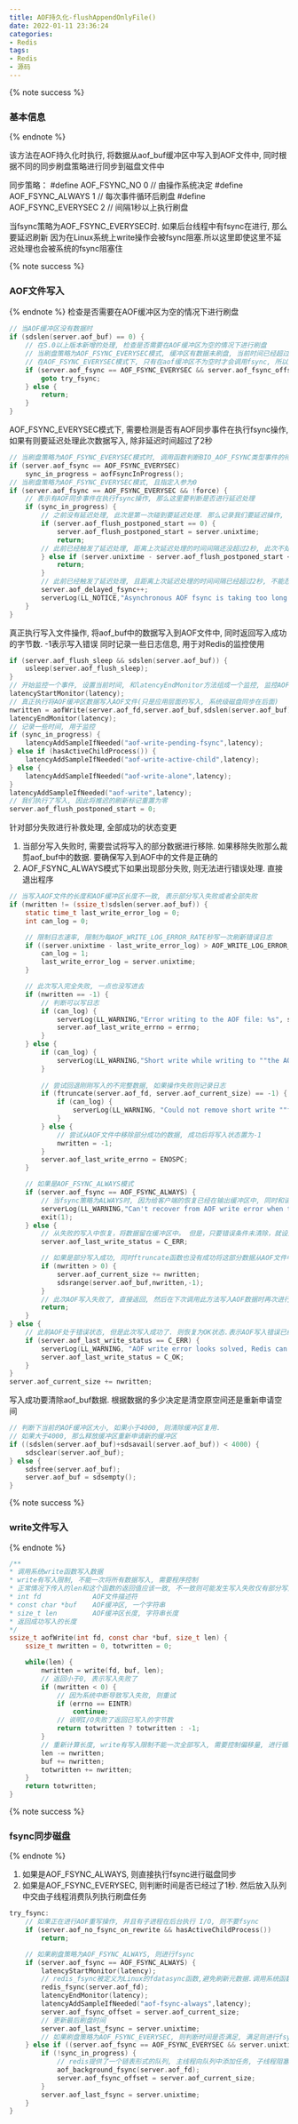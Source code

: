 ```yaml
---
title: AOF持久化-flushAppendOnlyFile()
date: 2022-01-11 23:36:24
categories:
- Redis
tags:
- Redis
- 源码
---
```

<script type="text/javascript">
    // 禁止右键菜单
    // true是允许，false是禁止
    document.oncontextmenu = function(){ return false; };
    // 禁止文字选择
    document.onselectstart = function(){ return false; };
    // 禁止复制
    document.oncopy = function(){ return false; };
    // 禁止剪切
    document.oncut = function(){ return false; };
    // 禁止粘贴
    document.onpaste = function(){ return false; };
    // 禁止键盘事件
    // document.onkeydown = function(){ return false; };
</script>

{% note success %}
### 基本信息
{% endnote %}

该方法在AOF持久化时执行, 将数据从aof_buf缓冲区中写入到AOF文件中, 同时根据不同的同步刷盘策略进行同步到磁盘文件中

同步策略：
#define AOF_FSYNC_NO 0          // 由操作系统决定
#define AOF_FSYNC_ALWAYS 1      // 每次事件循环后刷盘
#define AOF_FSYNC_EVERYSEC 2    // 间隔1秒以上执行刷盘

当fsync策略为AOF_FSYNC_EVERYSEC时. 如果后台线程中有fsync在进行, 那么要延迟刷新
因为在Linux系统上write操作会被fsync阻塞.所以这里即使这里不延迟处理也会被系统的fsync阻塞住

{% note success %}
### AOF文件写入
{% endnote %}
检查是否需要在AOF缓冲区为空的情况下进行刷盘
```C
// 当AOF缓冲区没有数据时
if (sdslen(server.aof_buf) == 0) {
    // 在5.0以上版本新增的处理, 检查是否需要在AOF缓冲区为空的情况下进行刷盘
    // 当刷盘策略为AOF_FSYNC_EVERYSEC模式, 缓冲区有数据未刷盘, 当前时间已经超过1秒, 同时当前没有fsync在执行
    // 在AOF_FSYNC_EVERYSEC模式下, 只有在aof缓冲区不为空时才会调用fsync, 所以如果用户在一秒钟内调用fsync之前停止写命令, 页面缓存中的数据将无法及时刷盘
    if (server.aof_fsync == AOF_FSYNC_EVERYSEC && server.aof_fsync_offset != server.aof_current_size && server.unixtime > server.aof_last_fsync && !(sync_in_progress = aofFsyncInProgress())) {
        goto try_fsync;
    } else {
        return;
    }
}
```
AOF_FSYNC_EVERYSEC模式下, 需要检测是否有AOF同步事件在执行fsync操作, 如果有则要延迟处理此次数据写入, 除非延迟时间超过了2秒
```C
// 当刷盘策略为AOF_FSYNC_EVERYSEC模式时, 调用函数判断BIO_AOF_FSYNC类型事件的待处理的数量是否等于0. 如果大于0则表示有AOF同步事件在执行
if (server.aof_fsync == AOF_FSYNC_EVERYSEC)
    sync_in_progress = aofFsyncInProgress();
// 当刷盘策略为AOF_FSYNC_EVERYSEC模式, 且指定入参为0
if (server.aof_fsync == AOF_FSYNC_EVERYSEC && !force) {
    // 表示有AOF同步事件在执行fsync操作, 那么这里要判断是否进行延迟处理
    if (sync_in_progress) {
        // 之前没有延迟处理, 此次是第一次碰到要延迟处理. 那么记录我们要延迟操作, 记录下当前时间, 此次操作直接返回
        if (server.aof_flush_postponed_start == 0) {
            server.aof_flush_postponed_start = server.unixtime;
            return;
        // 此前已经触发了延迟处理, 距离上次延迟处理的时间间隔还没超过2秒, 此次不处理, 直接返回继续等待
        } else if (server.unixtime - server.aof_flush_postponed_start < 2) {
            return;
        }
        // 此前已经触发了延迟处理, 且距离上次延迟处理的时间间隔已经超过2秒, 不能忍受, 直接进行写入操作
        server.aof_delayed_fsync++;
        serverLog(LL_NOTICE,"Asynchronous AOF fsync is taking too long (disk is busy?). Writing the AOF buffer without waiting for fsync to complete, this may slow down Redis.");
    }
}
```
真正执行写入文件操作, 将aof_buf中的数据写入到AOF文件中, 同时返回写入成功的字节数. -1表示写入错误
同时记录一些日志信息, 用于对Redis的监控使用
```C
if (server.aof_flush_sleep && sdslen(server.aof_buf)) {
    usleep(server.aof_flush_sleep);
}
// 开始监控一个事件, 设置当前时间, 和latencyEndMonitor方法组成一个监控, 监控AOF的写入操作时间
latencyStartMonitor(latency);
// 真正执行将AOF缓冲区数据写入AOF文件(只是应用层面的写入, 系统级磁盘同步在后面)
nwritten = aofWrite(server.aof_fd,server.aof_buf,sdslen(server.aof_buf));
latencyEndMonitor(latency);
// 记录一些时间, 用于监控
if (sync_in_progress) {
    latencyAddSampleIfNeeded("aof-write-pending-fsync",latency);
} else if (hasActiveChildProcess()) {
    latencyAddSampleIfNeeded("aof-write-active-child",latency);
} else {
    latencyAddSampleIfNeeded("aof-write-alone",latency);
}
latencyAddSampleIfNeeded("aof-write",latency);
// 我们执行了写入, 因此将推迟的刷新标记重置为零
server.aof_flush_postponed_start = 0;
```
针对部分失败进行补救处理, 全部成功的状态变更
1. 当部分写入失败时, 需要尝试将写入的部分数据进行移除. 如果移除失败那么裁剪aof_buf中的数据. 要确保写入到AOF中的文件是正确的
2. AOF_FSYNC_ALWAYS模式下如果出现部分失败, 则无法进行错误处理. 直接退出程序

```C
// 当写入AOF文件的长度和AOF缓冲区长度不一致, 表示部分写入失败或者全部失败
if (nwritten != (ssize_t)sdslen(server.aof_buf)) {
    static time_t last_write_error_log = 0;
    int can_log = 0;

    // 限制日志速率, 限制为每AOF_WRITE_LOG_ERROR_RATE秒写一次刷新错误日志
    if ((server.unixtime - last_write_error_log) > AOF_WRITE_LOG_ERROR_RATE) {
        can_log = 1;
        last_write_error_log = server.unixtime;
    }

    // 此次写入完全失败, 一点也没写进去
    if (nwritten == -1) {
        // 判断可以写日志
        if (can_log) {
            serverLog(LL_WARNING,"Error writing to the AOF file: %s", strerror(errno));
            server.aof_last_write_errno = errno;
        }
    } else {
        if (can_log) {
            serverLog(LL_WARNING,"Short write while writing to ""the AOF file: (nwritten=%lld, ""expected=%lld)", (long long)nwritten, (long long)sdslen(server.aof_buf));
        }
                
        // 尝试回退刚刚写入的不完整数据, 如果操作失败则记录日志
        if (ftruncate(server.aof_fd, server.aof_current_size) == -1) {
            if (can_log) {
                serverLog(LL_WARNING, "Could not remove short write ""from the append-only file.  Redis may refuse ""to load the AOF the next time it starts.  ""ftruncate: %s", strerror(errno));
            }
        } else {
            // 尝试从AOF文件中移除部分成功的数据, 成功后将写入状态置为-1
            nwritten = -1;
        }
        server.aof_last_write_errno = ENOSPC;
    }

    // 如果是AOF_FSYNC_ALWAYS模式
    if (server.aof_fsync == AOF_FSYNC_ALWAYS) {
        // 当fsync策略为ALWAYS时, 因为给客户端的恢复已经在输出缓冲区中, 同时和请求方约定, 确认写入的数据已经同步到磁盘上, 无法进行恢复, 退出
        serverLog(LL_WARNING,"Can't recover from AOF write error when the AOF fsync policy is 'always'. Exiting...");
        exit(1);
    } else {
        // 从失败的写入中恢复，将数据留在缓冲区中。 但是，只要错误条件未清除，就设置错误以停止接受写入。
        server.aof_last_write_status = C_ERR;

        // 如果是部分写入成功, 同时ftruncate函数也没有成功将这部分数据从AOF文件中清除. 那么裁剪AOF缓冲区
        if (nwritten > 0) {
            server.aof_current_size += nwritten;
            sdsrange(server.aof_buf,nwritten,-1);
        }
        // 此次AOF写入失败了, 直接返回, 然后在下次调用此方法写入AOF数据时再次进行尝试
        return;
    }
} else {
    // 此前AOF处于错误状态, 但是此次写入成功了. 则恢复为OK状态.表示AOF写入错误已经恢复了,可以继续写入数据
    if (server.aof_last_write_status == C_ERR) {
        serverLog(LL_WARNING, "AOF write error looks solved, Redis can write again.");
        server.aof_last_write_status = C_OK;
    }
}
server.aof_current_size += nwritten;
```
写入成功要清除aof_buf数据. 根据数据的多少决定是清空原空间还是重新申请空间
```C
// 判断下当前的AOF缓冲区大小, 如果小于4000, 则清除缓冲区复用. 
// 如果大于4000, 那么释放缓冲区重新申请新的缓冲区
if ((sdslen(server.aof_buf)+sdsavail(server.aof_buf)) < 4000) {
    sdsclear(server.aof_buf);
} else {
    sdsfree(server.aof_buf);
    server.aof_buf = sdsempty();
}
```

{% note success %}
### write文件写入
{% endnote %}
```C
/**
* 调用系统write函数写入数据
* write有写入限制, 不能一次将所有数据写入, 需要程序控制
* 正常情况下传入的len和这个函数的返回值应该一致, 不一致则可能发生写入失败仅有部分写入成功
* int fd             AOF文件描述符
* const char *buf    AOF缓冲区, 一个字符串
* size_t len         AOF缓冲区长度, 字符串长度
* 返回成功写入的长度
*/
ssize_t aofWrite(int fd, const char *buf, size_t len) {
    ssize_t nwritten = 0, totwritten = 0;

    while(len) {
        nwritten = write(fd, buf, len);
        // 返回小于0, 表示写入失败了
        if (nwritten < 0) {
            // 因为系统中断导致写入失败, 则重试
            if (errno == EINTR) 
                continue;
            // 说明I/O失败了返回已写入的字节数
            return totwritten ? totwritten : -1;
        }
        // 重新计算长度, write有写入限制不能一次全部写入, 需要控制偏移量, 进行循环写入
        len -= nwritten;
        buf += nwritten;
        totwritten += nwritten;
    }
    return totwritten;
}
```

{% note success %}
### fsync同步磁盘
{% endnote %}
1. 如果是AOF_FSYNC_ALWAYS, 则直接执行fsync进行磁盘同步
2. 如果是AOF_FSYNC_EVERYSEC, 则判断时间是否已经过了1秒. 然后放入队列中交由子线程消费队列执行刷盘任务

```C
try_fsync:
    // 如果正在进行AOF重写操作, 并且有子进程在后台执行 I/O, 则不要fsync
    if (server.aof_no_fsync_on_rewrite && hasActiveChildProcess())
        return;

    // 如果刷盘策略为AOF_FSYNC_ALWAYS, 则进行fsync
    if (server.aof_fsync == AOF_FSYNC_ALWAYS) {
        latencyStartMonitor(latency);
        // redis_fsync被定义为Linux的fdatasync函数,避免刷新元数据.调用系统函数fsync进行刷盘
        redis_fsync(server.aof_fd);
        latencyEndMonitor(latency);
        latencyAddSampleIfNeeded("aof-fsync-always",latency);
        server.aof_fsync_offset = server.aof_current_size;
        // 更新最后刷盘时间
        server.aof_last_fsync = server.unixtime;
        // 如果刷盘策略为AOF_FSYNC_EVERYSEC, 则判断时间是否满足, 满足则进行fsync
    } else if ((server.aof_fsync == AOF_FSYNC_EVERYSEC && server.unixtime > server.aof_last_fsync)) {
        if (!sync_in_progress) {
            // redis提供了一个链表形式的队列, 主线程向队列中添加任务, 子线程阻塞等待读取任务, 并执行刷盘任务
            aof_background_fsync(server.aof_fd);
            server.aof_fsync_offset = server.aof_current_size;
        }
        server.aof_last_fsync = server.unixtime;
    }
}
```